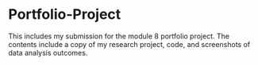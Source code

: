 # Portfolio-Project
This includes my submission for the module 8 portfolio project.
The contents include a copy of my research project, code, and screenshots of data analysis outcomes.
